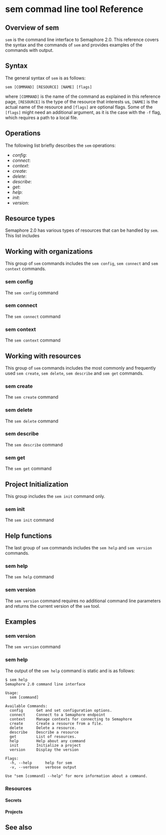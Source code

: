 # sem commad line tool Reference


## Overview of sem

`sem` is the command line interface to Semaphore 2.0. This reference covers
the syntax and the commands of `sem` and provides examples of the commands with
output.


## Syntax

The general syntax of `sem` is as follows:

    sem [COMMAND] [RESOURCE] [NAME] [flags]

where `[COMMAND]` is the name of the command as explained in this reference
page, `[RESOURCE]` is the type of the resource that interests us, `[NAME]` is
the actual name of the resource and `[flags]` are optional flags. Some of the
`[flags]` might need an additional argument, as it is the case with the `-f`
flag, which requires a path to a local file.


## Operations

The following list briefly describes the `sem` operations:

* *config*:
* *connect*:
* *context*:
* *create*:
* *delete*:
* *describe*:
* *get*:
* *help*:
* *init*:
* *version*:


## Resource types

Semaphore 2.0 has various types of resources that can be handled by `sem`. This
list includes

## Working with organizations

This group of `sem` commands includes the `sem config`, `sem connect` and `sem context` commands.


### sem config

The `sem config` command

### sem connect

The `sem connect` command

### sem context

The `sem context` command


## Working with resources

This group of `sem` commands includes the most commonly and frequently used
`sem create`, `sem delete`, `sem describe` and `sem get` commands.


### sem create

The `sem create` command


### sem delete

The `sem delete` command


### sem describe

The `sem describe` command


### sem get

The `sem get` command


## Project Initialization

This group includes the `sem init` command only.

### sem init

The `sem init` command


## Help functions

The last group of `sem` commands includes the `sem help` and `sem version`
commands.

### sem help

The `sem help` command


### sem version

The `sem version` command requires no additional command line parameters and
returns the current version of the `sem` tool.


## Examples


### sem version

The `sem version` command

### sem help

The output of the `sem help` command is static and is as follows:

    $ sem help
    Semaphore 2.0 command line interface

    Usage:
      sem [command]

    Available Commands:
      config      Get and set configuration options.
      connect     Connect to a Semaphore endpoint
      context     Manage contexts for connecting to Semaphore
      create      Create a resource from a file.
      delete      Delete a resource.
      describe    Describe a resource
      get         List of resources.
      help        Help about any command
      init        Initialize a project
      version     Display the version

    Flags:
      -h, --help      help for sem
      -v, --verbose   verbose output

    Use "sem [command] --help" for more information about a command.

### Resources


#### Secrets


#### Projects


## See also



